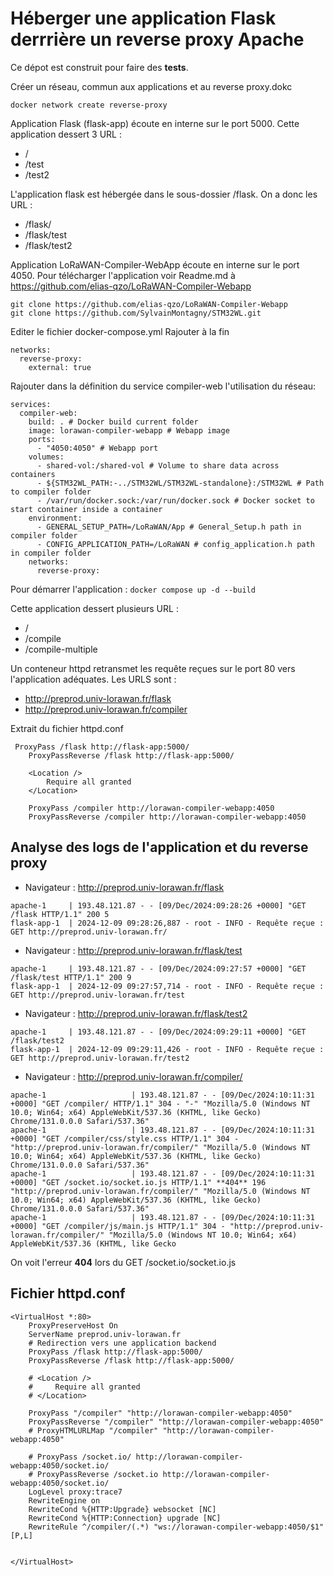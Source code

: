 # Héberger une application Flask derrrière un reverse proxy Apache

Ce dépot est construit pour faire des **tests**.

Créer un réseau, commun aux applications et au reverse proxy.dokc

`docker network create reverse-proxy`

Application Flask (flask-app) écoute en interne sur le port 5000.
Cette application dessert 3 URL : 
- /
- /test
- /test2

L'application flask est hébergée dans le sous-dossier /flask.
On a donc les URL : 
- /flask/
- /flask/test
- /flask/test2

Application LoRaWAN-Compiler-WebApp écoute en interne sur le port 4050.
Pour télécharger l'application voir Readme.md à https://github.com/elias-qzo/LoRaWAN-Compiler-Webapp
```
git clone https://github.com/elias-qzo/LoRaWAN-Compiler-Webapp
git clone https://github.com/SylvainMontagny/STM32WL.git
```
Editer le fichier docker-compose.yml
Rajouter à la fin 
```
networks:
  reverse-proxy:
    external: true
```
Rajouter dans la définition du service compiler-web l'utilisation du réseau: 

```
services:
  compiler-web:
    build: . # Docker build current folder
    image: lorawan-compiler-webapp # Webapp image
    ports:
      - "4050:4050" # Webapp port
    volumes:
      - shared-vol:/shared-vol # Volume to share data across containers
      - ${STM32WL_PATH:-../STM32WL/STM32WL-standalone}:/STM32WL # Path to compiler folder
      - /var/run/docker.sock:/var/run/docker.sock # Docker socket to start container inside a container
    environment:
      - GENERAL_SETUP_PATH=/LoRaWAN/App # General_Setup.h path in compiler folder
      - CONFIG_APPLICATION_PATH=/LoRaWAN # config_application.h path in compiler folder
    networks:
      reverse-proxy:
```

Pour démarrer l'application : `docker compose up -d --build`

Cette application dessert plusieurs URL :
- / 
- /compile
- /compile-multiple

Un conteneur httpd retransmet les requête reçues sur le port 80 vers l'application adéquates.
Les URLS sont : 
- http://preprod.univ-lorawan.fr/flask 
- http://preprod.univ-lorawan.fr/compiler


Extrait du fichier httpd.conf 
```
 ProxyPass /flask http://flask-app:5000/
    ProxyPassReverse /flask http://flask-app:5000/

    <Location />
        Require all granted
    </Location>

    ProxyPass /compiler http://lorawan-compiler-webapp:4050
    ProxyPassReverse /compiler http://lorawan-compiler-webapp:4050
```


## Analyse des logs de l'application et du reverse proxy 

- Navigateur : http://preprod.univ-lorawan.fr/flask
```
apache-1     | 193.48.121.87 - - [09/Dec/2024:09:28:26 +0000] "GET /flask HTTP/1.1" 200 5
flask-app-1  | 2024-12-09 09:28:26,887 - root - INFO - Requête reçue : GET http://preprod.univ-lorawan.fr/
```

- Navigateur : http://preprod.univ-lorawan.fr/flask/test
```
apache-1     | 193.48.121.87 - - [09/Dec/2024:09:27:57 +0000] "GET /flask/test HTTP/1.1" 200 9
flask-app-1  | 2024-12-09 09:27:57,714 - root - INFO - Requête reçue : GET http://preprod.univ-lorawan.fr/test
```

- Navigateur : http://preprod.univ-lorawan.fr/flask/test2
```
apache-1     | 193.48.121.87 - - [09/Dec/2024:09:29:11 +0000] "GET /flask/test2
flask-app-1  | 2024-12-09 09:29:11,426 - root - INFO - Requête reçue : GET http://preprod.univ-lorawan.fr/test2
```

- Navigateur : http://preprod.univ-lorawan.fr/compiler/
```
apache-1                   | 193.48.121.87 - - [09/Dec/2024:10:11:31 +0000] "GET /compiler/ HTTP/1.1" 304 - "-" "Mozilla/5.0 (Windows NT 10.0; Win64; x64) AppleWebKit/537.36 (KHTML, like Gecko) Chrome/131.0.0.0 Safari/537.36"
apache-1                   | 193.48.121.87 - - [09/Dec/2024:10:11:31 +0000] "GET /compiler/css/style.css HTTP/1.1" 304 - "http://preprod.univ-lorawan.fr/compiler/" "Mozilla/5.0 (Windows NT 10.0; Win64; x64) AppleWebKit/537.36 (KHTML, like Gecko) Chrome/131.0.0.0 Safari/537.36"
apache-1                   | 193.48.121.87 - - [09/Dec/2024:10:11:31 +0000] "GET /socket.io/socket.io.js HTTP/1.1" **404** 196 "http://preprod.univ-lorawan.fr/compiler/" "Mozilla/5.0 (Windows NT 10.0; Win64; x64) AppleWebKit/537.36 (KHTML, like Gecko) Chrome/131.0.0.0 Safari/537.36"
apache-1                   | 193.48.121.87 - - [09/Dec/2024:10:11:31 +0000] "GET /compiler/js/main.js HTTP/1.1" 304 - "http://preprod.univ-lorawan.fr/compiler/" "Mozilla/5.0 (Windows NT 10.0; Win64; x64) AppleWebKit/537.36 (KHTML, like Gecko
```
On voit l'erreur **404** lors du GET /socket.io/socket.io.js

## Fichier httpd.conf

```
<VirtualHost *:80>
    ProxyPreserveHost On
    ServerName preprod.univ-lorawan.fr
    # Redirection vers une application backend
    ProxyPass /flask http://flask-app:5000/
    ProxyPassReverse /flask http://flask-app:5000/

    # <Location />
    #     Require all granted
    # </Location>

    ProxyPass "/compiler" "http://lorawan-compiler-webapp:4050"
    ProxyPassReverse "/compiler" "http://lorawan-compiler-webapp:4050"
    # ProxyHTMLURLMap "/compiler" "http://lorawan-compiler-webapp:4050"

    # ProxyPass /socket.io/ http://lorawan-compiler-webapp:4050/socket.io/
    # ProxyPassReverse /socket.io http://lorawan-compiler-webapp:4050/socket.io/
    LogLevel proxy:trace7
    RewriteEngine on
    RewriteCond %{HTTP:Upgrade} websocket [NC]
    RewriteCond %{HTTP:Connection} upgrade [NC]
    RewriteRule ^/compiler/(.*) "ws://lorawan-compiler-webapp:4050/$1" [P,L]
    

</VirtualHost>
```


